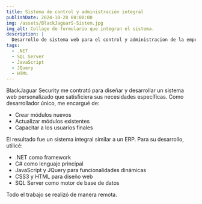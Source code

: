 ```yaml
---
title: Sistema de control y administración integral
publishDate: 2024-10-28 00:00:00
img: /assets/BlackJaguarS-Sistem.jpg
img_alt: Collage de formulario que integran el sistema.
description: |
  Desarrollo de sistema web para el control y administracion de la empresa BlackJaguar Security 
tags:
  - .NET
  - SQL Server
  - JavaScript
  - JQuery
  - HTML
---
```


BlackJaguar Security me contrató para diseñar y desarrollar un sistema web personalizado que satisficiera sus necesidades específicas. Como desarrollador único, me encargué de:

- Crear módulos nuevos
- Actualizar módulos existentes
- Capacitar a los usuarios finales

El resultado fue un sistema integral similar a un ERP. Para su desarrollo, utilicé:

- .NET como framework
- C# como lenguaje principal
- JavaScript y JQuery para funcionalidades dinámicas
- CSS3 y HTML para diseño web
- SQL Server como motor de base de datos

Todo el trabajo se realizó de manera remota.